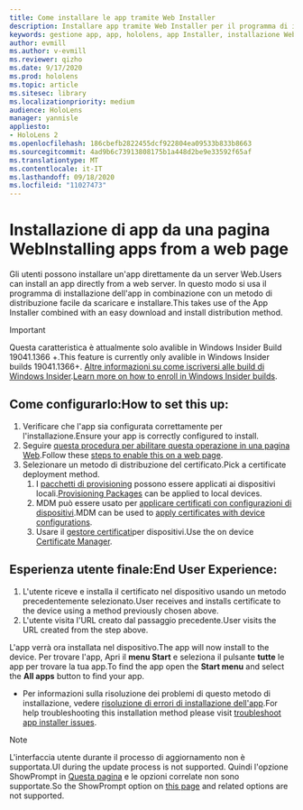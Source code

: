 ```yaml
---
title: Come installare le app tramite Web Installer
description: Installare app tramite Web Installer per il programma di installazione di app
keywords: gestione app, app, hololens, app Installer, installazione Web
author: evmill
ms.author: v-evmill
ms.reviewer: qizho
ms.date: 9/17/2020
ms.prod: hololens
ms.topic: article
ms.sitesec: library
ms.localizationpriority: medium
audience: HoloLens
manager: yannisle
appliesto:
- HoloLens 2
ms.openlocfilehash: 186cbefb2822455dcf922804ea09533b833b8663
ms.sourcegitcommit: 4ad9b6c73913808175b1a448d2be9e33592f65af
ms.translationtype: MT
ms.contentlocale: it-IT
ms.lasthandoff: 09/18/2020
ms.locfileid: "11027473"
---
```

# <span data-ttu-id="25abb-104">Installazione di app da una pagina Web</span><span class="sxs-lookup"><span data-stu-id="25abb-104">Installing apps from a web page</span></span>

<span data-ttu-id="25abb-105">Gli utenti possono installare un'app direttamente da un server Web.</span><span class="sxs-lookup"><span data-stu-id="25abb-105">Users can install an app directly from a web server.</span></span> <span data-ttu-id="25abb-106">In questo modo si usa il programma di installazione dell'app in combinazione con un metodo di distribuzione facile da scaricare e installare.</span><span class="sxs-lookup"><span data-stu-id="25abb-106">This takes use of the App Installer combined with an easy download and install distribution method.</span></span> 

> [!IMPORTANT]
> <span data-ttu-id="25abb-107">Questa caratteristica è attualmente solo avalible in Windows Insider Build 19041.1366 +.</span><span class="sxs-lookup"><span data-stu-id="25abb-107">This feature is currently only avalible in Windows Insider builds 19041.1366+.</span></span> <span data-ttu-id="25abb-108">[Altre informazioni su come iscriversi alle build di Windows Insider](hololens-insider.md).</span><span class="sxs-lookup"><span data-stu-id="25abb-108">[Learn more on how to enroll in Windows Insider builds](hololens-insider.md).</span></span>

## <span data-ttu-id="25abb-109">Come configurarlo:</span><span class="sxs-lookup"><span data-stu-id="25abb-109">How to set this up:</span></span>
1.  <span data-ttu-id="25abb-110">Verificare che l'app sia configurata correttamente per l'installazione.</span><span class="sxs-lookup"><span data-stu-id="25abb-110">Ensure your app is correctly configured to install.</span></span>
1.  <span data-ttu-id="25abb-111">Seguire [questa procedura per abilitare questa operazione in una pagina Web](https://docs.microsoft.com/windows/msix/app-installer/installing-windows10-apps-web#how-to-enable-this-on-a-webpage).</span><span class="sxs-lookup"><span data-stu-id="25abb-111">Follow these [steps to enable this on a web page](https://docs.microsoft.com/windows/msix/app-installer/installing-windows10-apps-web#how-to-enable-this-on-a-webpage).</span></span> 
1.  <span data-ttu-id="25abb-112">Selezionare un metodo di distribuzione del certificato.</span><span class="sxs-lookup"><span data-stu-id="25abb-112">Pick a certificate deployment method.</span></span> 
    1.  <span data-ttu-id="25abb-113">I [pacchetti di provisioning](hololens-provisioning.md) possono essere applicati ai dispositivi locali.</span><span class="sxs-lookup"><span data-stu-id="25abb-113">[Provisioning Packages](hololens-provisioning.md) can be applied to local devices.</span></span>
    1.  <span data-ttu-id="25abb-114">MDM può essere usato per [applicare certificati con configurazioni di dispositivi](https://docs.microsoft.com/mem/intune/protect/certificates-configure).</span><span class="sxs-lookup"><span data-stu-id="25abb-114">MDM can be used to [apply certificates with device configurations](https://docs.microsoft.com/mem/intune/protect/certificates-configure).</span></span>
    1.  <span data-ttu-id="25abb-115">Usare il [gestore certificati](hololens-insider.md#certificate-manager)per dispositivi.</span><span class="sxs-lookup"><span data-stu-id="25abb-115">Use the on device [Certificate Manager](hololens-insider.md#certificate-manager).</span></span> 

## <span data-ttu-id="25abb-116">Esperienza utente finale:</span><span class="sxs-lookup"><span data-stu-id="25abb-116">End User Experience:</span></span>
1.  <span data-ttu-id="25abb-117">L'utente riceve e installa il certificato nel dispositivo usando un metodo precedentemente selezionato.</span><span class="sxs-lookup"><span data-stu-id="25abb-117">User receives and installs certificate to the device using a method previously chosen above.</span></span> 
1.  <span data-ttu-id="25abb-118">L'utente visita l'URL creato dal passaggio precedente.</span><span class="sxs-lookup"><span data-stu-id="25abb-118">User visits the URL created from the step above.</span></span>

<span data-ttu-id="25abb-119">L'app verrà ora installata nel dispositivo.</span><span class="sxs-lookup"><span data-stu-id="25abb-119">The app will now install to the device.</span></span> <span data-ttu-id="25abb-120">Per trovare l'app, Apri il **menu Start** e seleziona il pulsante **tutte** le app per trovare la tua app.</span><span class="sxs-lookup"><span data-stu-id="25abb-120">To find the app open the **Start menu** and select the **All apps** button to find your app.</span></span> 

-   <span data-ttu-id="25abb-121">Per informazioni sulla risoluzione dei problemi di questo metodo di installazione, vedere [risoluzione di errori di installazione dell'app](https://docs.microsoft.com/windows/msix/app-installer/troubleshoot-appinstaller-issues).</span><span class="sxs-lookup"><span data-stu-id="25abb-121">For help troubleshooting this installation method please visit [troubleshoot app installer issues](https://docs.microsoft.com/windows/msix/app-installer/troubleshoot-appinstaller-issues).</span></span> 

> [!NOTE]
> <span data-ttu-id="25abb-122">L'interfaccia utente durante il processo di aggiornamento non è supportata.</span><span class="sxs-lookup"><span data-stu-id="25abb-122">UI during the update process is not supported.</span></span> <span data-ttu-id="25abb-123">Quindi l'opzione ShowPrompt in [Questa pagina](https://docs.microsoft.com/windows/msix/app-installer/update-settings) e le opzioni correlate non sono supportate.</span><span class="sxs-lookup"><span data-stu-id="25abb-123">So the ShowPrompt option on [this page](https://docs.microsoft.com/windows/msix/app-installer/update-settings) and related options are not supported.</span></span>
